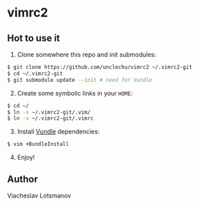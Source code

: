 vimrc2
======

Hot to use it
-------------

1. Clone somewhere this repo and init submodules:

  ```bash
  $ git clone https://github.com/unclechu/vimrc2 ~/.vimrc2-git
  $ cd ~/.vimrc2-git
  $ git submodule update --init # need for Vundle
  ```

2. Create some symbolic links in your `HOME`:

  ```bash
  $ cd ~/
  $ ln -s ~/.vimrc2-git/.vim/
  $ ln -s ~/.vimrc2-git/.vimrc
  ```

3. Install [Vundle](https://github.com/gmarik/Vundle.vim) dependencies:

  ```bash
  $ vim +BundleInstall
  ```

4. Enjoy!

Author
------

Viacheslav Lotsmanov
